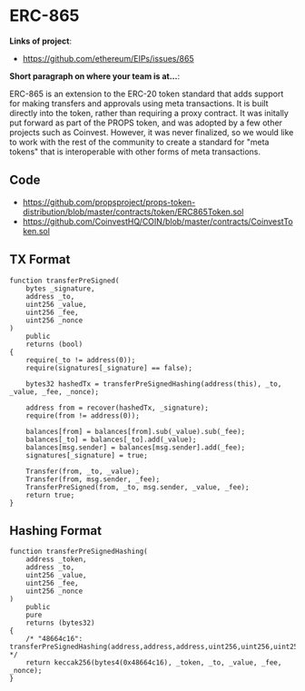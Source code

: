 # ERC-865

**Links of project**:

- https://github.com/ethereum/EIPs/issues/865

**Short paragraph on where your team is at...**:

ERC-865 is an extension to the ERC-20 token standard that adds support for making transfers and approvals using meta transactions. It is built directly into the token, rather than requiring a proxy contract. It was initally put forward as part of the PROPS token, and was adopted by a few other projects such as Coinvest. However, it was never finalized, so we would like to work with the rest of the community to create a standard for "meta tokens" that is interoperable with other forms of meta transactions.

## Code

- https://github.com/propsproject/props-token-distribution/blob/master/contracts/token/ERC865Token.sol
- https://github.com/CoinvestHQ/COIN/blob/master/contracts/CoinvestToken.sol

## TX Format 

    function transferPreSigned(
        bytes _signature,
        address _to,
        uint256 _value,
        uint256 _fee,
        uint256 _nonce
    )
        public
        returns (bool)
    {
        require(_to != address(0));
        require(signatures[_signature] == false);

        bytes32 hashedTx = transferPreSignedHashing(address(this), _to, _value, _fee, _nonce);

        address from = recover(hashedTx, _signature);
        require(from != address(0));

        balances[from] = balances[from].sub(_value).sub(_fee);
        balances[_to] = balances[_to].add(_value);
        balances[msg.sender] = balances[msg.sender].add(_fee);
        signatures[_signature] = true;

        Transfer(from, _to, _value);
        Transfer(from, msg.sender, _fee);
        TransferPreSigned(from, _to, msg.sender, _value, _fee);
        return true;
    }

## Hashing Format 

    function transferPreSignedHashing(
        address _token,
        address _to,
        uint256 _value,
        uint256 _fee,
        uint256 _nonce
    )
        public
        pure
        returns (bytes32)
    {
        /* "48664c16": transferPreSignedHashing(address,address,address,uint256,uint256,uint256) */
        return keccak256(bytes4(0x48664c16), _token, _to, _value, _fee, _nonce);
    }